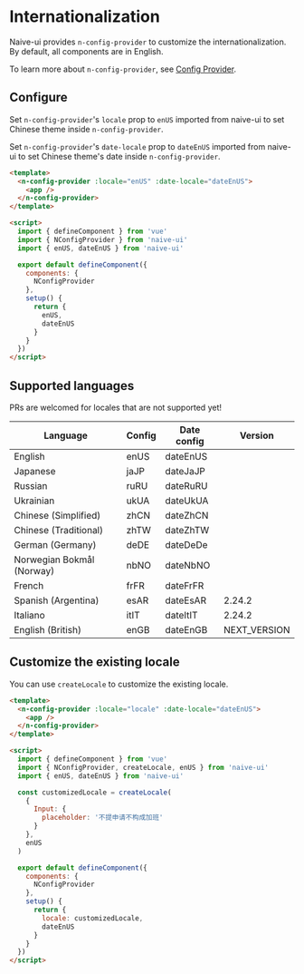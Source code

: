 <!--anchor:on-->

# Internationalization

Naive-ui provides `n-config-provider` to customize the internationalization. By default, all components are in English.

To learn more about `n-config-provider`, see [Config Provider](../components/config-provider).

## Configure

Set `n-config-provider`'s `locale` prop to `enUS` imported from naive-ui to set Chinese theme inside `n-config-provider`.

Set `n-config-provider`'s `date-locale` prop to `dateEnUS` imported from naive-ui to set Chinese theme's date inside `n-config-provider`.

```html
<template>
  <n-config-provider :locale="enUS" :date-locale="dateEnUS">
    <app />
  </n-config-provider>
</template>

<script>
  import { defineComponent } from 'vue'
  import { NConfigProvider } from 'naive-ui'
  import { enUS, dateEnUS } from 'naive-ui'

  export default defineComponent({
    components: {
      NConfigProvider
    },
    setup() {
      return {
        enUS,
        dateEnUS
      }
    }
  })
</script>
```

## Supported languages

PRs are welcomed for locales that are not supported yet!

| Language                  | Config | Date config | Version      |
| ------------------------- | ------ | ----------- | ------------ |
| English                   | enUS   | dateEnUS    |              |
| Japanese                  | jaJP   | dateJaJP    |              |
| Russian                   | ruRU   | dateRuRU    |              |
| Ukrainian                 | ukUA   | dateUkUA    |              |
| Chinese (Simplified)      | zhCN   | dateZhCN    |              |
| Chinese (Traditional)     | zhTW   | dateZhTW    |              |
| German (Germany)          | deDE   | dateDeDe    |              |
| Norwegian Bokmål (Norway) | nbNO   | dateNbNO    |              |
| French                    | frFR   | dateFrFR    |              |
| Spanish (Argentina)       | esAR   | dateEsAR    | 2.24.2       |
| Italiano                  | itIT   | dateItIT    | 2.24.2       |
| English (British)         | enGB   | dateEnGB    | NEXT_VERSION |

## Customize the existing locale

You can use `createLocale` to customize the existing locale.

```html
<template>
  <n-config-provider :locale="locale" :date-locale="dateEnUS">
    <app />
  </n-config-provider>
</template>

<script>
  import { defineComponent } from 'vue'
  import { NConfigProvider, createLocale, enUS } from 'naive-ui'
  import { enUS, dateEnUS } from 'naive-ui'

  const customizedLocale = createLocale(
    {
      Input: {
        placeholder: '不提申请不构成加班'
      }
    },
    enUS
  )

  export default defineComponent({
    components: {
      NConfigProvider
    },
    setup() {
      return {
        locale: customizedLocale,
        dateEnUS
      }
    }
  })
</script>
```
